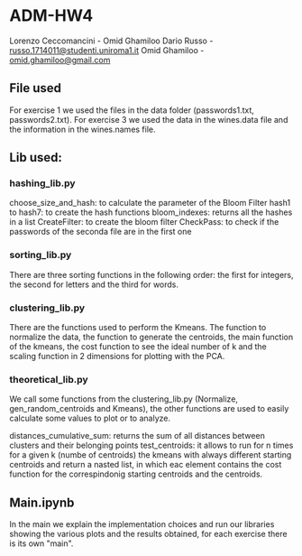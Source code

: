 # ADM-HW4

Lorenzo Ceccomancini - Omid Ghamiloo
Dario Russo - russo.1714011@studenti.uniroma1.it
Omid Ghamiloo - omid.ghamiloo@gmail.com


## File used

For exercise 1 we used the files in the data folder (passwords1.txt, passwords2.txt).
For exercise 3 we used the data in the wines.data file and the information in the wines.names file.

## Lib used:

### hashing_lib.py
choose_size_and_hash: to calculate the parameter of the Bloom Filter
hash1 to hash7: to create the hash functions
bloom_indexes: returns all the hashes in a list
CreateFilter: to create the bloom filter
CheckPass: to check if the passwords of the seconda file are in the first one

### sorting_lib.py
There are three sorting functions in the following order: the first for integers, the second for letters and the third for words.

### clustering_lib.py
There are the functions used to perform the Kmeans.
The function to normalize the data, the function to generate the centroids, the main function of the kmeans,
the cost function to see the ideal number of k and the scaling function in 2 dimensions for plotting with the PCA.

### theoretical_lib.py
We call some functions from the clustering_lib.py (Normalize, gen_random_centroids and Kmeans), the other functions are used to easily calculate some values to plot or to analyze.

distances_cumulative_sum: returns the sum of all distances between clusters and their belonging points
test_centroids: it allows to run for n times for a given k (numbe of centroids) the kmeans with always different starting centroids and return a nasted list, in which eac element contains the cost function for the correspindonig starting centroids and the centroids.

## Main.ipynb
In the main we explain the implementation choices and run our libraries showing the various plots and the results obtained, for each exercise there is its own "main".
